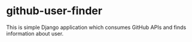 # github-user-finder
This is simple Django application which consumes GitHub APIs and finds information about user.
